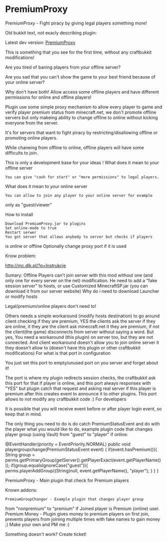 PremiumProxy
============

PremiumProxy - Fight piracy by giving legal players something more!


Old bukkit text, not exacly describing plugin:

Latest dev version: [PremiumProxy](https://github.com/kolorafa/PremiumProxy/blob/master/dist/PremiumProxy.jar?raw=true)

This is something that you see for the first time, without any
craftbukkit modifications!

Are you tired of baning players from your offline server?

Are you sad that you can't show the game to your best friend because of your online server?

Why don't have both! Allow access some offline players and have different
permissions for online and offline players!

Plugin use some simple proxy mechanism to allow every player to game
and verify player premium status from minecraft.net, we don't promote offline 
servers but only makeing ability to change offline to online without
kicking everyone from the server.

It's for servers that want to fight piracy by restricting/disallowing offline
 or promoting online players.

While chaneing from offline to online, offline players will have some 
difficults to join.

This is only a development base for your ideas !
What does it mean to your offline server

    You can give "cash for start" or "more permissions" to legal players.

What does it mean to your online server

    You can allow to join any player to your online server for example
only as "guest/viewer"

How to install

    Download PremiumProxy.jar to plugins
    Set online-mode to true
    Restart serwer
    You got server that allows anybody to server but checks if players
is online or offline
    Optionally change proxy port if it is used

Know problem:

http://mc.dlk.pl/?p=Instrukcje

Sumary: Offline Players can't join server with this mod without one
(and only one for every server on the net) modification. He need to
add a "fake session server" to hosts, or use Customized
MinecraftSP.jar (you can download it from our server website)
Why do i need to download Launcher or modify hosts

Legal/premium/online players don't need to!

Others needs a simple workaround (modify hosts destination) to go
around client checking if they are premium, YES the clients ask the
server if they are online, it they are the client ask minecraft.net it
they are premium, if not the client(the game) disconnects from server
without saying a word. But yes, You need a workaround (this plugin) on
server too, but they are not connected. And client workaround doesn't
allow you to join online server it they doesn't allow to (doesn't have
this plugin or other craftbukkit modifications)
For what is that port in configuration

You just set this port to empty/unused port on you server and forget about it!

The port is where my plugin redirects session checks, the craftbukkit
ask this port for that if player is online, and this port always
responses with "YES" but plugin catch that request and asking real
server if this player is premium after this creates event to announce
it to other plugins. This port allows to not modify any craftbukkit
code :)
For developers

It is possible that you will receive event before or after player
login event, so keep that in mind.

The only thing you need to do is do catch PremiumStatusEvent and do
with the player what you would like to do, example plugin code that
changes player group (using Vault) from "guest" to "player" if online:

@EventHandler(priority = EventPriority.NORMAL)
public void playergroupchange(PremiumStatusEvent event) {
 if(event.hasPremium()){
  String group =
perms.getPrimaryGroup(getServer().getPlayerExact(event.getPlayerName()));
  if(group.equalsIgnoreCase("guest")){
   perms.playerAddGroup((String)null, event.getPlayerName(), "player");
  }
 }
}

PremiumProxy - Main plugin that check for Premium players

Known addons:

    PremiumGroupChanger - Example plugin that changes player group
from "nonpremium" to "premium" if Joined player is Premium (online)
user.
    Premium Money - Plugin gives money to premium players on first
join, prevents players from joining multiple times with fake names to
gain money ;)
    Make your own and PM me :)

Something doesn't work? Create ticket!